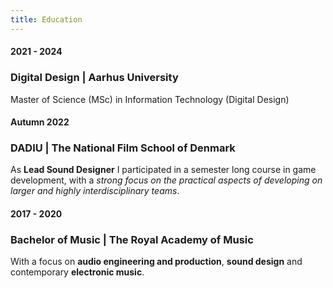 ```yaml
---
title: Education
---
```


#### 2021 - 2024
### Digital Design | Aarhus University
Master of Science (MSc) in Information Technology (Digital Design)

#### Autumn 2022
### DADIU | The National Film School of Denmark
As **Lead Sound Designer** I participated in a semester long course in game development, with a *strong focus on the practical aspects of developing on larger and highly interdisciplinary teams*.

#### 2017 - 2020
### Bachelor of Music | The Royal Academy of Music
With a focus on **audio engineering and production**, **sound design** and contemporary **electronic music**.